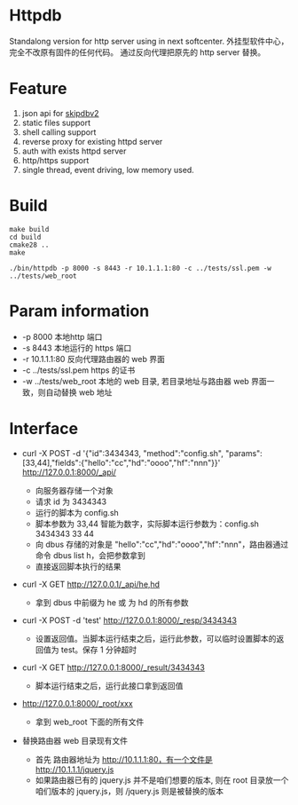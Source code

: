 # Httpdb

Standalong version for http server using in next softcenter.  外挂型软件中心，完全不改原有固件的任何代码。 通过反向代理把原先的 http server 替换。

# Feature

1. json api for [skipdbv2](https://github.com/koolshare/skipdbv2)
2. static files support
3. shell calling support
4. reverse proxy for existing httpd server
5. auth with exists httpd server
6. http/https support
7. single thread, event driving, low memory used.

# Build

```
make build
cd build
cmake28 ..
make

./bin/httpdb -p 8000 -s 8443 -r 10.1.1.1:80 -c ../tests/ssl.pem -w ../tests/web_root
```

# Param information

* -p 8000 本地http 端口
* -s 8443 本地运行的 https 端口
* -r 10.1.1.1:80 反向代理路由器的 web 界面
* -c ../tests/ssl.pem https 的证书
* -w ../tests/web_root 本地的 web 目录, 若目录地址与路由器 web 界面一致，则自动替换 web 地址

# Interface

* curl -X POST -d '{"id":3434343, "method":"config.sh", "params":[33,44],"fields":{"hello":"cc","hd":"oooo","hf":"nnn"}}' http://127.0.0.1:8000/_api/
  * 向服务器存储一个对象
  * 请求 id 为 3434343
  * 运行的脚本为 config.sh
  * 脚本参数为 33,44 智能为数字，实际脚本运行参数为：config.sh 3434343 33 44
  * 向 dbus 存储的对象是 "hello":"cc","hd":"oooo","hf":"nnn"，路由器通过命令 dbus list h，会把参数拿到
  * 直接返回脚本执行的结果

* curl -X GET http://127.0.0.1/_api/he,hd
  * 拿到 dbus 中前缀为 he 或 为 hd 的所有参数

* curl -X POST -d 'test' http://127.0.0.1:8000/_resp/3434343
  * 设置返回值。当脚本运行结束之后，运行此参数，可以临时设置脚本的返回值为 test。保存 1 分钟超时

* curl -X GET http://127.0.0.1:8000/_result/3434343
  * 脚本运行结束之后，运行此接口拿到返回值

* http://127.0.0.1:8000/_root/xxx
  * 拿到 web_root 下面的所有文件

* 替换路由器 web 目录现有文件
  * 首先 路由器地址为 http://10.1.1.1:80，有一个文件是 http://10.1.1.1/jquery.js
  * 如果路由器已有的 jquery.js 并不是咱们想要的版本, 则在 root 目录放一个咱们版本的 jquery.js，则 /jquery.js 则是被替换的版本

